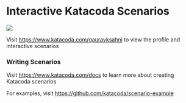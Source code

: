 # Interactive Katacoda Scenarios

[![](http://shields.katacoda.com/katacoda/gauravksahni/count.svg)](https://www.katacoda.com/gauravksahni "Get your profile on Katacoda.com")

Visit https://www.katacoda.com/gauravksahni to view the profile and interactive scenarios

### Writing Scenarios
Visit https://www.katacoda.com/docs to learn more about creating Katacoda scenarios

For examples, visit https://github.com/katacoda/scenario-example
